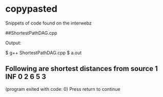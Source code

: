 # copypasted
Snippets of code found on the interwebz

##ShortestPathDAG.cpp

Output:

$ g++ ShortestPathDAG.cpp
$ a.out
 
Following are shortest distances from source 1 
INF 0 2 6 5 3 
------------------
(program exited with code: 0)
Press return to continue
